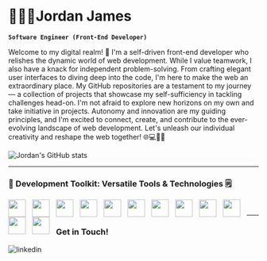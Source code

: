 # 👨🏽‍💻Jordan James

**`Software Engineer (Front-End Developer)`**

Welcome to my digital realm! 🚀 I'm a self-driven front-end developer who relishes the dynamic world of web development. While I value teamwork, I also have a knack for independent problem-solving. From crafting elegant user interfaces to diving deep into the code, I'm here to make the web an extraordinary place. My GitHub repositories are a testament to my journey — a collection of projects that showcase my self-sufficiency in tackling challenges head-on. I'm not afraid to explore new horizons on my own and take initiative in projects. Autonomy and innovation are my guiding principles, and I'm excited to connect, create, and contribute to the ever-evolving landscape of web development. Let's unleash our individual creativity and reshape the web together! 🌐💻🚀🔥

![Jordan's GitHub stats](https://github-readme-stats.vercel.app/api?username=jordanjamesja&show_icons=true&theme=highcontrast)

---
### 🧰 Development Toolkit: Versatile Tools & Technologies 🗒️ <br>
<img align="left" width="35px" style="padding-right:10px;" src="https://cdn.jsdelivr.net/gh/devicons/devicon/icons/html5/html5-original.svg"/>
<img align="left" width="35px" style="padding-right:10px;" src="https://cdn.jsdelivr.net/gh/devicons/devicon/icons/css3/css3-original.svg"/>
<img align="left" width="35px" style="padding-right:10px;" src="https://cdn.jsdelivr.net/gh/devicons/devicon/icons/javascript/javascript-original.svg"/>
<img align="left" width="35px" style="padding-right:10px;" src="https://cdn.jsdelivr.net/gh/devicons/devicon/icons/python/python-original.svg"/>
<img align="left" width="35px" style="padding-right:10px;" src="https://cdn.jsdelivr.net/gh/devicons/devicon/icons/c/c-original.svg"/>
<img align="left" width="35px" style="padding-right:10px;" src="https://cdn.jsdelivr.net/gh/devicons/devicon/icons/cplusplus/cplusplus-original.svg"/>
<img align="left" width="35px" style="padding-right:10px;" src="https://cdn.jsdelivr.net/gh/devicons/devicon/icons/csharp/csharp-original.svg"/>
<img align="left" width="35px" style="padding-right:10px;" src="https://cdn.jsdelivr.net/gh/devicons/devicon/icons/php/php-original.svg"/>
<img align="left" width="35px" style="padding-right:10px;" src="https://cdn.jsdelivr.net/gh/devicons/devicon/icons/react/react-original.svg"/>
<img align="left" width="35px" style="padding-right:10px;" src="https://cdn.jsdelivr.net/gh/devicons/devicon/icons/nodejs/nodejs-original.svg"/> 
<img align="left" width="35px" style="padding-right:10px;" src="https://cdn.jsdelivr.net/gh/devicons/devicon/icons/bootstrap/bootstrap-original.svg"/> 
<img align="left" width="35px" style="padding-right:10px;" src="https://cdn.jsdelivr.net/gh/devicons/devicon/icons/vscode/vscode-original.svg"/> 

<br> 

---

### Get in Touch! <br>

[<img align="left" alt="linkedin" src="https://img.shields.io/badge/linkedin-%230077B5.svg?&style=for-the-badge&logo=linkedin&logoColor=white" />](https://www.linkedin.com/in/jordan-james-264271265/)

<!--
**JordanJamesJA/JordanJamesJA** is a ✨ _special_ ✨ repository because its `README.md` (this file) appears on your GitHub profile.

Here are some ideas to get you started:

- 🔭 I’m currently working on ...
- 🌱 I’m currently learning ...
- 👯 I’m looking to collaborate on ...
- 🤔 I’m looking for help with ...
- 💬 Ask me about ...
- 📫 How to reach me: ...
- 😄 Pronouns: ...
- ⚡ Fun fact: ...
-->
